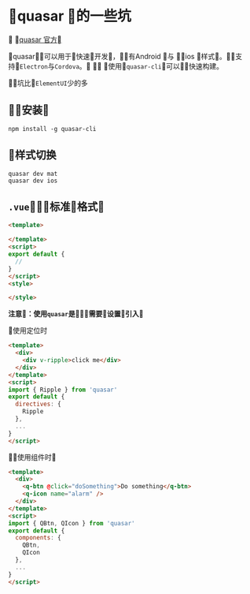 # quasar 的一些坑

[quasar 官方](http://quasar-framework.org/)

quasar可以用于快速开发，有Android 与 ios 样式。支持`Electron`与`Cordova`。

使用`quasar-cli`可以快速构建。

坑比`ElementUI`少的多

## 安装

```shell
npm install -g quasar-cli
```

## 样式切换
```
quasar dev mat
quasar dev ios
```

## `.vue`标准格式

```html
<template>

</template>
<script>
export default {
  //
}
</script>
<style>

</style>
```
**注意：使用`quasar`是需要设置引入**

使用定位时
```html
<template>
  <div>
    <div v-ripple>click me</div>
  </div>
</template>
<script>
import { Ripple } from 'quasar'
export default {
  directives: {
    Ripple
  },
  ...
}
</script>
```


使用组件时
```html
<template>
  <div>
    <q-btn @click="doSomething">Do something</q-btn>
    <q-icon name="alarm" />
  </div>
</template>
<script>
import { QBtn, QIcon } from 'quasar'
export default {
  components: {
    QBtn,
    QIcon
  },
  ...
}
</script>
```
